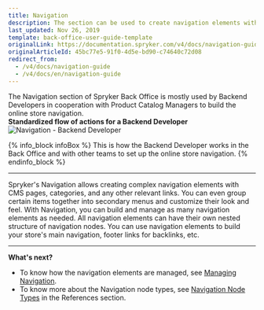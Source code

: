 ```yaml
---
title: Navigation
description: The section can be used to create navigation elements with CMS pages, categories, and other relevant links, and build a nested structure with nodes.
last_updated: Nov 26, 2019
template: back-office-user-guide-template
originalLink: https://documentation.spryker.com/v4/docs/navigation-guide
originalArticleId: 45bc77e5-91f0-4d5e-bd90-c74640c72d08
redirect_from:
  - /v4/docs/navigation-guide
  - /v4/docs/en/navigation-guide
---
```


The Navigation section of Spryker Back Office is mostly used by Backend Developers in cooperation with Product Catalog Managers to build the online store navigation.
<br>**Standardized flow of actions for a Backend Developer**
![Navigation - Backend Developer](https://spryker.s3.eu-central-1.amazonaws.com/docs/User+Guides/Back+Office+User+Guides/Navigation/navigation-section.png) 

{% info_block infoBox %}
This is how the Backend Developer works in the Back Office and with other teams to set up the online store navigation.
{% endinfo_block %}
***
Spryker's Navigation allows creating complex navigation elements with CMS pages, categories, and any other relevant links. You can even group certain items together into secondary menus and customize their look and feel. With Navigation, you can build and manage as many navigation elements as needed. All navigation elements can have their own nested structure of navigation nodes. 
You can use navigation elements to build your store's main navigation, footer links for backlinks, etc. 
***
**What's next?**

* To know how the navigation elements are managed, see [Managing Navigation](/docs/scos/user/back-office-user-guides/{{page.version}}/content/navigation/managing-navigation-elements.html).
* To know more about the Navigation node types, see [Navigation Node Types](/docs/scos/user/back-office-user-guides/{{page.version}}/content/navigation/references/navigation-reference-information.html) in the References section.

